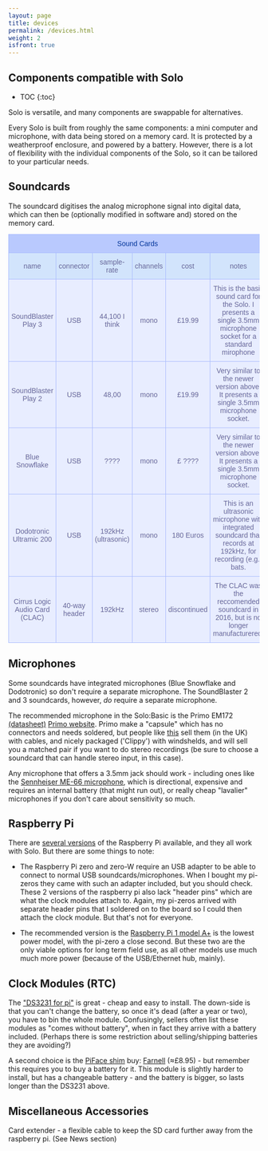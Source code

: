 ```yaml
---
layout: page
title: devices
permalink: /devices.html
weight: 2
isfront: true
---
```


## Components compatible with Solo

* TOC
{:toc}


Solo is versatile, and many components are swappable for alternatives.

Every Solo is built from roughly the same components: a mini computer
and microphone, with data being stored on a memory card. It is
protected by a weatherproof enclosure, and powered by a
battery. However, there is a lot of flexibility with the individual
components of the Solo, so it can be tailored to your particular
needs.


## Soundcards

The soundcard digitises the analog microphone signal into digital
data, which can then be (optionally modified in software and) stored
on the memory card.

<style type="text/css">
.tg {
	border-collapse: collapse;
	border-spacing: 0;
	border-color:#aabcfe;
	margin: 0px auto;
}
.tg td {
	font-family: Arial, sans-serif;
	font-size: 14px;
	padding: 10px 5px;
	border-style: solid;
	border-width: 1px;
	overflow: hidden;
	word-break: normal;
	border-color: #aabcfe;
	color: #669;
	background-color: #e8edff;
}

.tg th {
	font-family:Arial, sans-serif;
	font-size:14px;
	font-weight:normal;
	padding:10px 5px;
	border-style:solid;
	border-width:1px;
	overflow:hidden;
	word-break:normal;
	border-color:#aabcfe;
	color:#039;
	background-color:#b9c9fe;
}

.tg .jc-title {
	text-align:center;
	vertical-align:middle;
}

.tg .jc-headers {
	background-color:#D2E4FC;
	vertical-align:middle;
	text-align:center;
}

.tg .jc-normalcell{vertical-align:top;
text-align:center; vertical-align: middle} </style>

<table class="tg"> <tr> <th class="jc-title" colspan="6"> Sound Cards
  </th> </tr>
  
  <tr> <td class="jc-headers">name</td> <td
    class="jc-headers">connector</td> <td
    class="jc-headers">sample-rate</td> <td
    class="jc-headers">channels</td> <td class="jc-headers">cost</td>
    <td class="jc-headers">notes</td> </tr>
  
  <tr> <td class="jc-normalcell">SoundBlaster Play 3</td> <td
    class="jc-normalcell">USB</td> <td class="jc-normalcell">44,100 I
    think</td> <td class="jc-normalcell">mono</td> <td
    class="jc-normalcell">£19.99</td> <td class="jc-normalcell">This
    is the basic sound card for the Solo.  I presents a single 3.5mm
    microphone socket for a standard mirophone</td> </tr>

  <tr> <td class="jc-normalcell">SoundBlaster Play 2</td> <td
    class="jc-normalcell">USB</td> <td
    class="jc-normalcell">48,00</td> <td
    class="jc-normalcell">mono</td> <td
    class="jc-normalcell">£19.99</td> <td class="jc-normalcell">Very
    similar to the newer version above.  It presents a single 3.5mm
    microphone socket.</td> </tr>

  <tr> <td class="jc-normalcell">Blue Snowflake</td> <td
    class="jc-normalcell">USB</td> <td class="jc-normalcell"> ????
    </td> <td class="jc-normalcell">mono</td> <td
    class="jc-normalcell">£ ????</td> <td class="jc-normalcell">Very
    similar to the newer version above.  It presents a single 3.5mm
    microphone socket.</td> </tr>
  
  <tr> <td class="jc-normalcell">Dodotronic Ultramic 200</td> <td
    class="jc-normalcell">USB</td> <td class="jc-normalcell">192kHz
    (ultrasonic) </td> <td class="jc-normalcell">mono</td> <td
    class="jc-normalcell">180 Euros</td> <td
    class="jc-normalcell">This is an ultrasonic microphone with
    integrated soundcard that records at 192kHz, for recording (e.g.)
    bats.</td> </tr>

  <tr> <td class="jc-normalcell">Cirrus Logic Audio Card (CLAC)</td>
    <td class="jc-normalcell">40-way header</td> <td
    class="jc-normalcell">192kHz</td> <td
    class="jc-normalcell">stereo</td> <td
    class="jc-normalcell">discontinued</td> <td
    class="jc-normalcell">The CLAC was the reccomended soundcard in
    2016, but is no longer manufacturered.</td> </tr>

</table>



## Microphones

Some soundcards have integrated microphones (Blue Snowflake and
Dodotronic) so don't require a separate microphone. The SoundBlaster 2
and 3 soundcards, however, _do_ require a separate microphone.

The recommended microphone in the Solo:Basic is the Primo EM172
[(datasheet)](/lib/EM172.pdf) [Primo
website](http://www.primomic.com/).  Primo make a "capsule" which has
no connectors and needs soldered, but people like
[this](http://micbooster.com/) sell them (in the UK) with cables, and
nicely packaged ('Clippy') with windshelds, and will sell you a
matched pair if you want to do stereo recordings (be sure to choose a
soundcard that can handle stereo input, in this case).

Any microphone that offers a 3.5mm jack should work - including ones
like the [Sennheiser ME-66 microphone](http://en-uk.sennheiser.com/directional-microphone-shotgun-film-broadcast-me-66), which is directional, expensive and requires
an internal battery (that might run out), or really cheap "lavalier"
microphones if you don't care about sensitivity so much.

## Raspberry Pi

There are [several versions](https://www.raspberrypi.org/products/) of
the Raspberry Pi available, and they all work with Solo.  But there
are some things to note:

* The Raspberry Pi zero and zero-W require an USB adapter to be able
  to connect to normal USB soundcards/microphones.  When I bought my
  pi-zeros they came with such an adapter included, but you should
  check.  These 2 versions of the raspberry pi also lack "header pins"
  which are what the clock modules attach to. Again, my pi-zeros 
  arrived with separate header pins that I soldered on to the board 
  so I could then attach the clock module. But that's not for everyone.

* The recommended version is the
[Raspberry Pi 1 model A+](https://www.raspberrypi.org/products/raspberry-pi-1-model/) is the lowest power model, with the pi-zero a close second.  But these two are the only viable options for long term field use, as all other models use much much more power (because of the USB/Ethernet hub, mainly).


## Clock Modules (RTC)

The ["DS3231 for pi"](https://www.amazon.co.uk/s/ref=nb_sb_noss?field-keywords=DS3231+for+pi) is great - cheap and easy to install. The down-side is that you can't change the battery, so once it's dead (after a year or two), you have to bin the whole module. Confusingly, sellers often list these modules as "comes without battery", when in fact they arrive with a battery included. (Perhaps there is some restriction about selling/shipping batteries they are avoiding?)

A second choice is the [PiFace shim](http://www.piface.org.uk/products/piface_clock/) buy: [Farnell](http://uk.farnell.com/piface/shim-rtc/real-time-clock-shim-for-raspberry/dp/2434226) (&#8776;£8.95) - but remember this requires you to buy a battery for it.  This module is slightly harder to install, but has a changeable battery - and the battery is bigger, so lasts longer than the DS3231 above.


## Miscellaneous Accessories

Card extender - a flexible cable to keep the SD card further away from the raspberry pi. (See News section)
